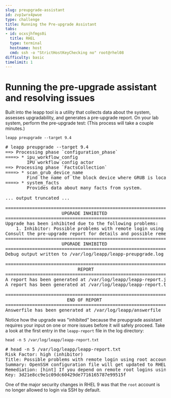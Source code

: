 ```yaml
---
slug: preupgrade-assistant
id: zvp1wrx4pwue
type: challenge
title: Running the Pre-upgrade Assistant
tabs:
- id: ocxsjhfmgs0i
  title: RHEL
  type: terminal
  hostname: host
  cmd: ssh -o "StrictHostKeyChecking no" root@rhel08
difficulty: basic
timelimit: 1
---
```

Running the pre-upgrade assistant and resolving issues
===

Built into the leapp tool is a utility that collects data about the system, assesses upgradability, and generates a pre-upgrade report. On your lab system, perform the pre-upgrade test: (This process will take a couple minutes.)

```bash,run
leapp preupgrade --target 9.4
```

<pre class=file>
# leapp preupgrade --target 9.4
==> Processing phase `configuration_phase`
====> * ipu_workflow_config
        IPU workflow config actor
==> Processing phase `FactsCollection`
====> * scan_grub_device_name
        Find the name of the block device where GRUB is located
====> * system_facts
        Provides data about many facts from system.

... output truncated ...

============================================================
                     UPGRADE INHIBITED
============================================================
Upgrade has been inhibited due to the following problems:
    1. Inhibitor: Possible problems with remote login using root account
Consult the pre-upgrade report for details and possible remediation.
============================================================
                     UPGRADE INHIBITED
============================================================
Debug output written to /var/log/leapp/leapp-preupgrade.log

============================================================
                           REPORT
============================================================
A report has been generated at /var/log/leapp/leapp-report.json
A report has been generated at /var/log/leapp/leapp-report.txt

============================================================
                       END OF REPORT
============================================================
Answerfile has been generated at /var/log/leapp/answerfile
</pre>

Notice how the upgrade was "inhibited" because the preupgrade assistant requires your input on one or more issues before it will safely proceed. Take a look at the first entry in the `leapp-report` file in the log directory:

```bash,run
head -n 5 /var/log/leapp/leapp-report.txt
```

<pre class=file>
# head -n 5 /var/log/leapp/leapp-report.txt
Risk Factor: high (inhibitor)
Title: Possible problems with remote login using root account
Summary: OpenSSH configuration file will get updated to RHEL9 version, no longer allowing root login with password. It is a good practice to use non-root administrative user and non-password authentications, but if you rely on the remote root login, this change can lock you out of this system.
Remediation: [hint] If you depend on remote root logins using passwords, consider setting up a different user for remote administration or adding a comment into the sshd_config next to the "PermitRootLogin yes" directive to prevent rpm replacing it during the upgrade.
Key: 3d21e8cc9e1c09dc60429de7716165787e99515f
</pre>

One of the major security changes in RHEL 9 was that the `root` account is no longer allowed to login via SSH by default.